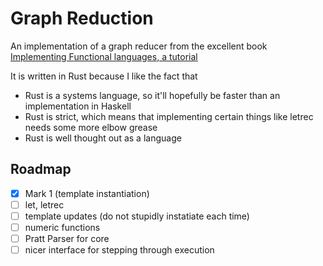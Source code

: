 Graph Reduction
===============

An implementation of a graph reducer from the excellent book
[Implementing Functional languages, a tutorial](http://research.microsoft.com/en-us/um/people/simonpj/Papers/pj-lester-book/)

It is written in Rust because I like the fact that
- Rust is a systems language, so it'll hopefully be faster than an implementation in Haskell
- Rust is strict, which means that implementing certain things like letrec needs some more elbow grease
- Rust is well thought out as a language

## Roadmap
- [x] Mark 1 (template instantiation)
- [ ] let, letrec
- [ ] template updates (do not stupidly instatiate each time)
- [ ] numeric functions
- [ ] Pratt Parser for core
- [ ] nicer interface for stepping through execution
